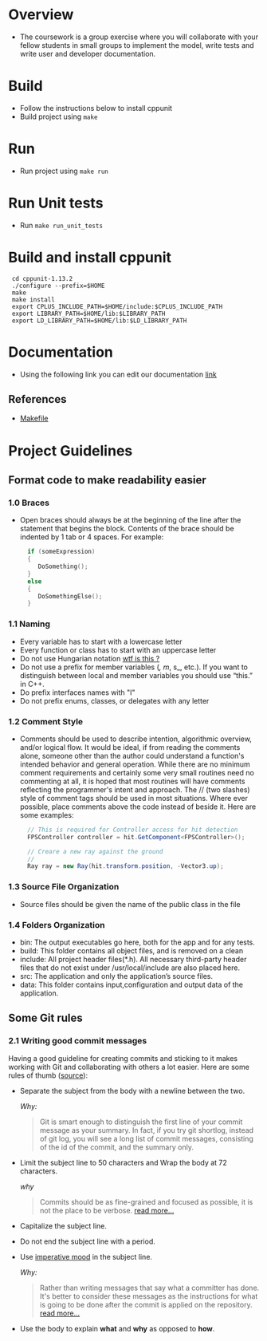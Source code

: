 # Overview
* The coursework is a group exercise where you will collaborate with your fellow students in small groups to
implement the model, write tests and write user and developer documentation.

# Build
* Follow the instructions below to install cppunit
* Build project using ```make```

# Run
* Run project using ```make run```

# Run Unit tests
* Run ```make run_unit_tests```

# Build and install cppunit 
```
 cd cppunit-1.13.2
 ./configure --prefix=$HOME
 make
 make install 
 export CPLUS_INCLUDE_PATH=$HOME/include:$CPLUS_INCLUDE_PATH
 export LIBRARY_PATH=$HOME/lib:$LIBRARY_PATH
 export LD_LIBRARY_PATH=$HOME/lib:$LD_LIBRARY_PATH
```

# Documentation
* Using the following link you can edit our documentation [link](https://www.overleaf.com/8949884345ypnhgyfsphmr)

## References
* [Makefile](https://gist.github.com/mauriciopoppe/de8907f67923091982c8c8136a063ea6)

# Project Guidelines
## Format code to make readability easier
### 1.0 Braces
  * Open braces should always be at the beginning of the line after the statement that begins the block. Contents of the brace should be indented by 1 tab or 4 spaces. For example:
  
      ```C++
        if (someExpression)
        {
           DoSomething();
        }
        else
        {
           DoSomethingElse();
        }
      ```
      
### 1.1 Naming
  * Every variable has to start with a lowercase letter
  * Every function or class has to start with an uppercase letter
  * Do not use Hungarian notation [wtf is this ?](https://stackoverflow.com/questions/768255/hungarian-notation-in-c-sharp)
  * Do not use a prefix for member variables (_, m_, s_, etc.).
    If you want to distinguish between local and member variables you should use “this.” in C++.
  * Do prefix interfaces names with "I"
  * Do not prefix enums, classes, or delegates with any letter
  
  ### 1.2 Comment Style
   * Comments should be used to describe intention, algorithmic overview, and/or logical flow.
    It would be ideal, if from reading the comments alone, someone other than the author could
    understand a function's intended behavior and general operation. While there are no minimum 
    comment requirements and certainly some very small routines need no commenting at all, 
    it is hoped that most routines will have comments reflecting the programmer's intent and approach.
    The // (two slashes) style of comment tags should be used in most situations.
    Where ever possible, place comments above the code instead of beside it. Here are some examples:
      ```C#
		// This is required for Controller access for hit detection
		FPSController controller = hit.GetComponent<FPSController>();
 
		// Creare a new ray against the ground
		//
		Ray ray = new Ray(hit.transform.position, -Vector3.up);
      ```	
  
  ### 1.3 Source File Organization
  * Source files should be given the name of the public class in the file
  
  ### 1.4 Folders Organization
  * bin: The output executables go here, both for the app and for any tests.
  * build: This folder contains all object files, and is removed on a clean
  * include: All project header files(*.h). All necessary third-party header files that do not exist under /usr/local/include are also placed here.
  * src: The application and only the application’s source files.
  * data: This folder contains input,configuration and output data of the application.
 
 ## Some Git rules
 <a name="git-workflow"></a>


### 2.1 Writing good commit messages

Having a good guideline for creating commits and sticking to it makes working with Git and collaborating with others a lot easier. Here are some rules of thumb ([source](https://chris.beams.io/posts/git-commit/#seven-rules)):

 * Separate the subject from the body with a newline between the two.

    _Why:_
    > Git is smart enough to distinguish the first line of your commit message as your summary. In fact, if you try git shortlog, instead of git log, you will see a long list of commit messages, consisting of the id of the commit, and the summary only.

 * Limit the subject line to 50 characters and Wrap the body at 72 characters.

    _why_
    > Commits should be as fine-grained and focused as possible, it is not the place to be verbose. [read more...](https://medium.com/@preslavrachev/what-s-with-the-50-72-rule-8a906f61f09c)

 * Capitalize the subject line.
 * Do not end the subject line with a period.
 * Use [imperative mood](https://en.wikipedia.org/wiki/Imperative_mood) in the subject line.

    _Why:_
    > Rather than writing messages that say what a committer has done. It's better to consider these messages as the instructions for what is going to be done after the commit is applied on the repository. [read more...](https://news.ycombinator.com/item?id=2079612)


 * Use the body to explain **what** and **why** as opposed to **how**.

 <a name="documentation"></a>
  
  
  
